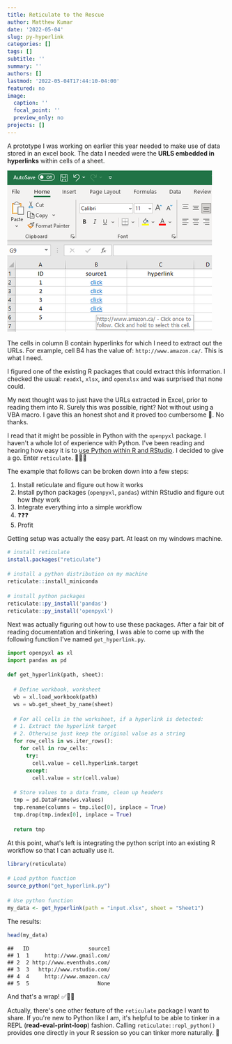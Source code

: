 ```yaml
---
title: Reticulate to the Rescue
author: Matthew Kumar
date: '2022-05-04'
slug: py-hyperlink
categories: []
tags: []
subtitle: ''
summary: ''
authors: []
lastmod: '2022-05-04T17:44:10-04:00'
featured: no
image:
  caption: ''
  focal_point: ''
  preview_only: no
projects: []
---
```


A prototype I was working on earlier this year needed to make use of data stored in an excel book. The data I needed were the **URLS embedded in hyperlinks** within cells of a sheet.

![pre](pre.png)

The cells in column B contain hyperlinks for which I need to extract out the URLs. For example, cell B4 has the value of: `http://www.amazon.ca/`. This is what I need. 

I figured one of the existing R packages that could extract this information. I checked the usual: `readxl`, `xlsx`, and `openxlsx` and was surprised that none could. 

My next thought was to just have the URLs extracted in Excel, prior to reading them into R. Surely this was possible, right? Not without using a VBA macro. I gave this an honest shot and it proved too cumbersome 🤷. No thanks. 

I read that it might be possible in Python with the `openpyxl` package. I haven't a whole lot of experience with Python. I've been reading and hearing how easy it is to [use Python within R and RStudio](https://rstudio.github.io/reticulate/). I decided to give a go. Enter `reticulate`. 🐍🐍🐍

The example that follows can be broken down into a few steps:

1. Install reticulate and figure out how it works
2. Install python packages (`openpyxl`, `pandas`) within RStudio and figure out how *they* work
3. Integrate everything into a simple workflow
4. ❓️❓️❓️
5. Profit

Getting setup was actually the easy part. At least on my windows machine.


```r
# install reticulate
install.packages("reticulate")

# install a python distribution on my machine
reticulate::install_miniconda

# install python packages
reticulate::py_install('pandas')
reticulate::py_install('openpyxl')
```

Next was actually figuring out how to use these packages. After a fair bit of reading documentation and tinkering, I was able to come up with the following function I've named `get_hyperlink.py`.


```python
import openpyxl as xl
import pandas as pd

def get_hyperlink(path, sheet):

  # Define workbook, worksheet
  wb = xl.load_workbook(path)
  ws = wb.get_sheet_by_name(sheet)
  
  # For all cells in the worksheet, if a hyperlink is detected:
  # 1. Extract the hyperlink target
  # 2. Otherwise just keep the original value as a string
  for row_cells in ws.iter_rows():
    for cell in row_cells:
      try:
        cell.value = cell.hyperlink.target
      except:
        cell.value = str(cell.value)
    
  # Store values to a data frame, clean up headers 
  tmp = pd.DataFrame(ws.values)
  tmp.rename(columns = tmp.iloc[0], inplace = True)
  tmp.drop(tmp.index[0], inplace = True)
  
  return tmp
```

At this point, what's left is integrating the python script into an existing R workflow so that I can actually use it.


```r
library(reticulate)

# Load python function
source_python("get_hyperlink.py")

# Use python function
my_data <- get_hyperlink(path = "input.xlsx", sheet = "Sheet1")
```

The results:

```r
head(my_data)
```

```
##   ID                   source1
## 1  1     http://www.gmail.com/
## 2  2 http://www.eventhubs.com/
## 3  3   http://www.rstudio.com/
## 4  4     http://www.amazon.ca/
## 5  5                      None
```

And that's a wrap! ✅🏁🍻


Actually, there's one other feature of the `reticulate` package I want to share. If you're new to Python like I am, it's helpful to be able to tinker in a REPL (**read-eval-print-loop**) fashion. Calling `reticulate::repl_python()` provides one directly in your R session so you can tinker more naturally. 💪 
